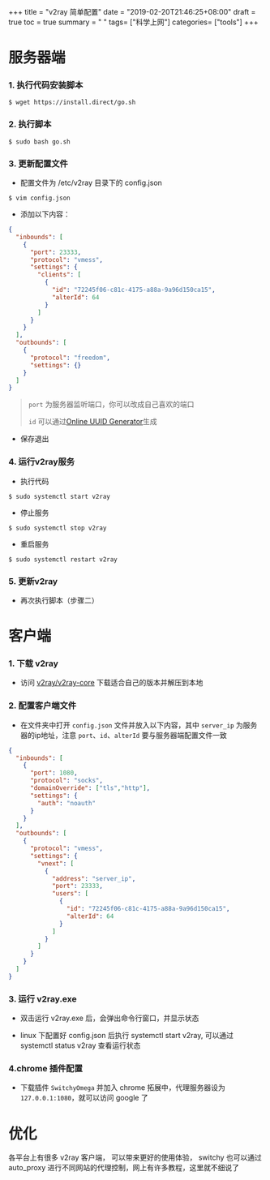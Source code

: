 +++
title = "v2ray 简单配置"
date = "2019-02-20T21:46:25+08:00"
draft = true
toc = true
summary = " "
tags= ["科学上网"]
categories= ["tools"]
+++

# 服务器端

### 1. 执行代码安装脚本
`$ wget https://install.direct/go.sh`
### 2. 执行脚本
`$ sudo bash go.sh`
### 3. 更新配置文件
 - 配置文件为 /etc/v2ray 目录下的 config.json
 
`$ vim config.json`

- 添加以下内容：

```json
{
  "inbounds": [
    {
      "port": 23333,
      "protocol": "vmess",
      "settings": {
        "clients": [
          {
            "id": "72245f06-c81c-4175-a88a-9a96d150ca15",
            "alterId": 64
          }
        ]
      }
    }
  ],
  "outbounds": [
    {
      "protocol": "freedom",
      "settings": {}
    }
  ]
}
```
> `port` 为服务器监听端口，你可以改成自己喜欢的端口
>
>`id` 可以通过[Online UUID Generator](https://www.uuidgenerator.net/version4 "Online UUID Generator")生成

- 保存退出

### 4. 运行v2ray服务
- 执行代码

`$ sudo systemctl start v2ray`
- 停止服务

`$ sudo systemctl stop v2ray`
- 重启服务

`$ sudo systemctl restart v2ray`

### 5. 更新v2ray
- 再次执行脚本（步骤二）

# 客户端
### 1. 下载 v2ray
- 访问 [v2ray/v2ray-core](https://github.com/v2ray/v2ray-core/releases) 下载适合自己的版本并解压到本地

### 2. 配置客户端文件
- 在文件夹中打开 `config.json` 文件并放入以下内容，其中 `server_ip` 为服务器的ip地址，注意 `port`、`id`、`alterId` 要与服务器端配置文件一致
```json
{
  "inbounds": [
    {
      "port": 1080,
      "protocol": "socks",
      "domainOverride": ["tls","http"],
      "settings": {
        "auth": "noauth"
      }
    }
  ],
  "outbounds": [
    {
      "protocol": "vmess",
      "settings": {
        "vnext": [
          {
            "address": "server_ip",
            "port": 23333,
            "users": [
              {
                "id": "72245f06-c81c-4175-a88a-9a96d150ca15",
                "alterId": 64
              }
            ]
          }
        ]
      }
    }
  ]
}
```

### 3. 运行 v2ray.exe
- 双击运行 v2ray.exe 后，会弹出命令行窗口，并显示状态

- linux 下配置好 config.json 后执行 systemctl start v2ray, 可以通过 systemctl status v2ray 查看运行状态

### 4.chrome 插件配置
- 下载插件 `SwitchyOmega` 并加入 chrome 拓展中，代理服务器设为 `127.0.0.1:1080`，就可以访问 google 了

# 优化
各平台上有很多 v2ray 客户端， 可以带来更好的使用体验， switchy 也可以通过 auto_proxy 进行不同网站的代理控制，网上有许多教程，这里就不细说了
